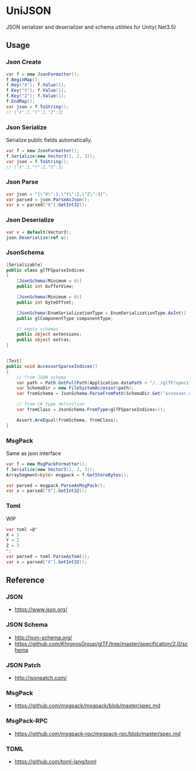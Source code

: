 # UniJSON
JSON serializer and deserializer and schema utilities for Unity(.Net3.5)

## Usage

### Json Create

```cs
var f = new JsonFormatter();
f.BeginMap();
f.Key("X"); f.Value(1);
f.Key("Y"); f.Value(1);
f.Key("Z"); f.Value(1);
f.EndMap();
var json = f.ToString();
// {"X":1,"Y":2,"Z":3}
```

### Json Serialize

Serialize public fields automatically.

```cs
var f = new JsonFormatter();
f.Serialize(new Vector3(1, 2, 3));
var json = f.ToString();
// {"X":1,"Y":2,"Z":3}
```

### Json Parse

```cs
var json = "{\"X\":1,\"Y\":2,\"Z\":3}";
var parsed = json.ParseAsJson();
var x = parsed["X"].GetInt32();
```

### Json Deserialize

```cs
var v = default(Vector3);
json.Deserialize(ref v);
```

### JsonSchema

```cs
[Serializable]
public class glTFSparseIndices
{
    [JsonSchema(Minimum = 0)]
    public int bufferView;

    [JsonSchema(Minimum = 0)]
    public int byteOffset;

    [JsonSchema(EnumSerializationType = EnumSerializationType.AsInt)]
    public glComponentType componentType;

    // empty schemas
    public object extensions;
    public object extras;
}


[Test]
public void AccessorSparseIndices()
{
    // from JSON schema
    var path = Path.GetFullPath(Application.dataPath + "/../glTF/specification/2.0/schema");
    var SchemaDir = new FileSystemAccessor(path);
    var fromSchema = JsonSchema.ParseFromPath(SchemaDir.Get("accessor.sparse.indices.schema.json"));

    // from C# type definition
    var fromClass = JsonSchema.FromType<glTFSparseIndices>();

    Assert.AreEqual(fromSchema, fromClass);
}
```

### MsgPack

Same as json interface

```cs
var f = new MsgPackFormatter();
f.Serialize(new Vector3(1, 2, 3));
ArraySegment<byte> msgpack = f.GetStoreBytes();

var parsed = msgpack.ParseAsMsgPack();
var x = parsed["X"].GetInt32();
```

### Toml

WIP

```cs
var toml =@"
X = 1
Y = 2
Z = 3
";
var parsed = toml.ParseAsToml();
var x = parsed["X"].GetInt32();
```

## Reference
### JSON

* https://www.json.org/

### JSON Schema

* http://json-schema.org/
* https://github.com/KhronosGroup/glTF/tree/master/specification/2.0/schema

### JSON Patch

* http://jsonpatch.com/

### MsgPack

* https://github.com/msgpack/msgpack/blob/master/spec.md

### MsgPack-RPC

* https://github.com/msgpack-rpc/msgpack-rpc/blob/master/spec.md

### TOML

* https://github.com/toml-lang/toml
 
